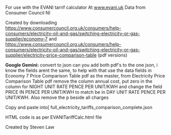 For use with the EVANI tarrif calculator
At www.evani.uk
Data from Consumer Council NI

Created by downloading https://www.consumercouncil.org.uk/consumers/help-consumers/electricity-oil-and-gas/switching-electricity-or-gas-supplier/economy-7
and https://www.consumercouncil.org.uk/consumers/help-consumers/electricity-oil-and-gas/switching-electricity-or-gas-supplier/electricity-price-comparison-table
(pdf versions)

**Google Gemini:**
convert to json can you add both pdf's to the one json, i know the fields arent the same, to help with that use the data fields in Economy 7 Price Comparison Table pdf as the master, from Electricity Price Comparison Table pdf remove the column annual cost, put zero in the column for NIGHT UNIT RATE PENCE PER UNIT/KWH and change the field PRICE IN PENCE PER UNIT/KWH to match be in DAY UNIT RATE PENCE PER UNIT/KWH.  Also remove the p beside all charges

Copy and paste into[ full_electricity_tariffs_comparison_complete.json

HTML code is as per EVANITariffCalc.html file

Created by Steven Law
